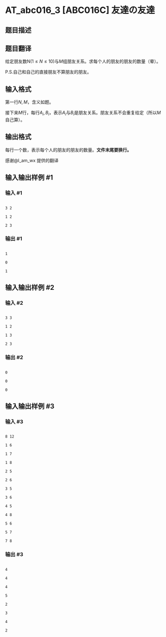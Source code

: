 # AT_abc016_3 [ABC016C] 友達の友達

## 题目描述

## 题目翻译
给定朋友数N($1\leq N \leq 10$)与$M$组朋友关系。求每个人的朋友的朋友的数量（晕）。

P.S.自己和自己的直接朋友不算朋友的朋友。

## 输入格式

第一行$N,M$，含义如题。

接下来$M$行，每行$A_i,B_i$，表示$A_i$与$B_i$是朋友关系。朋友关系不会重复给定（所以$M$自己算）。

## 输出格式

每行一个数，表示每个人的朋友的朋友的数量。**文件末尾要换行。**

感谢@I_am_wx 提供的翻译

## 输入输出样例 #1

### 输入 #1

```
3 2
1 2
2 3
```

### 输出 #1

```
1
0
1
```

## 输入输出样例 #2

### 输入 #2

```
3 3
1 2
1 3
2 3
```

### 输出 #2

```
0
0
0
```

## 输入输出样例 #3

### 输入 #3

```
8 12
1 6
1 7
1 8
2 5
2 6
3 5
3 6
4 5
4 8
5 6
5 7
7 8
```

### 输出 #3

```
4
4
4
5
2
3
4
2
```